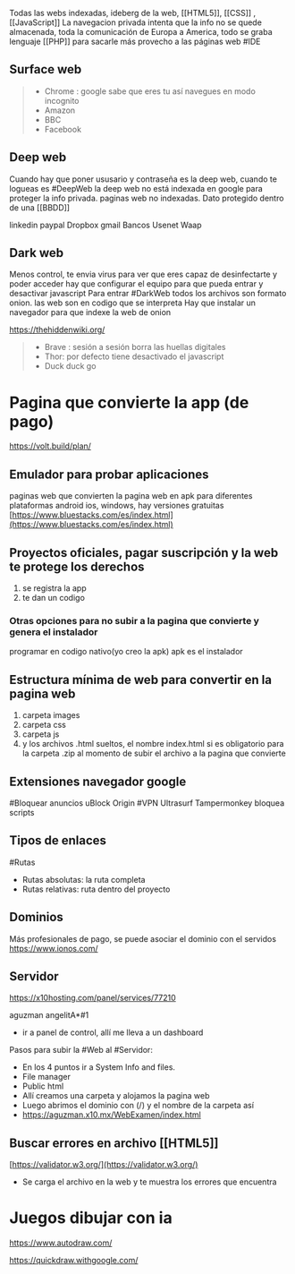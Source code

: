 Todas las webs indexadas, ideberg de la web, [[HTML5]], [[CSS]] , [[JavaScript]]
La navegacion privada intenta que la info no se quede almacenada, toda la comunicación de Europa a America, todo se graba
lenguaje [[PHP]] para sacarle más provecho a las páginas web
#IDE 

## Surface web

>- Chrome : google sabe que eres tu así navegues en modo incognito
>- Amazon
>- BBC
>- Facebook

## Deep web

Cuando hay que poner ususario y contraseña es la deep web, cuando te logueas es #DeepWeb la deep web no está indexada en google para proteger la info privada. 
paginas web no indexadas. 
Dato protegido dentro de una [[BBDD]]

linkedin
paypal
Dropbox
gmail
Bancos
Usenet
Waap

## Dark web

Menos control, te envia virus para ver que eres capaz de desinfectarte y poder acceder
hay que configurar el equipo para que pueda entrar y desactivar javascript
Para entrar #DarkWeb todos los archivos son formato onion. 
las web son en codigo que se interpreta
Hay que instalar un navegador para que indexe la web de onion


https://thehiddenwiki.org/

>- Brave : sesión a sesión borra las huellas digitales
>- Thor: por defecto tiene desactivado el javascript
>- Duck duck go


# Pagina que convierte la app (de pago)
https://volt.build/plan/

## Emulador para probar aplicaciones
paginas web que convierten la pagina web en apk para diferentes plataformas android ios, windows, hay versiones gratuitas 
[https://www.bluestacks.com/es/index.html](https://www.bluestacks.com/es/index.html)

## Proyectos oficiales, pagar suscripción y la web te protege los derechos

1. se registra la app
2. te dan un codigo

### Otras opciones para no subir a la pagina que convierte y genera el instalador
programar en codigo nativo(yo creo la apk)
apk es el instalador

## Estructura mínima de web para convertir en la pagina web

1. carpeta images
2. carpeta css
3. carpeta js
4. y los archivos .html sueltos, el nombre index.html si es obligatorio para la carpeta .zip al momento de subir el archivo a la pagina que convierte

## Extensiones navegador google
#Bloquear anuncios  uBlock Origin
#VPN Ultrasurf
Tampermonkey bloquea scripts

## Tipos de enlaces
#Rutas 
- Rutas absolutas: la ruta completa
- Rutas relativas: ruta dentro del proyecto

## Dominios
Más profesionales de pago, se puede asociar el dominio con el servidos
https://www.ionos.com/


## Servidor
https://x10hosting.com/panel/services/77210

aguzman
angelitA*#1

- ir a panel de control, allí me lleva a un dashboard

Pasos para subir la #Web al #Servidor:
-  En los 4 puntos ir a System Info and files.
-  File manager
- Public html
- Allí creamos una carpeta y alojamos la pagina web
- Luego abrimos el dominio con (/) y el nombre de la carpeta así
- https://aguzman.x10.mx/WebExamen/index.html


## Buscar errores en archivo [[HTML5]]

[https://validator.w3.org/](https://validator.w3.org/)

- Se carga el archivo en la web y te muestra los errores que encuentra


# Juegos dibujar con ia
https://www.autodraw.com/

https://quickdraw.withgoogle.com/

